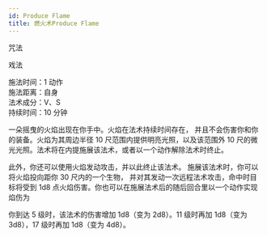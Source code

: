 ```yaml
---
id: Produce Flame
title: 燃火术Produce Flame
---
```


咒法

戏法

施法时间：1 动作  
施法距离：自身  
法术成分：V、S  
持续时间：10 分钟

一朵摇曳的火焰出现在你手中。火焰在法术持续时间存在，
并且不会伤害你和你的装备。火焰为其周边半径 10 尺范围内提供明亮光照，以及该范围外 10 尺的微光光照。法术将在内提施展该法术，或者以一个动作解除法术时终止。

此外，你还可以使用火焰发动攻击，并以此终止该法术。
施展该法术时，你可以将火焰投向距你 30 尺内的一个生物，
并对其发动一次远程法术攻击，命中时目标将受到 1d8 点火焰伤害。你也可以在施展法术后的随后回合里以一个动作实现焰伤为

你到达 5 级时，该法术的伤害增加 1d8（变为 2d8）。11 级时再加 1d8（变为 3d8），17 级时再加 1d8（变为 4d8）。
